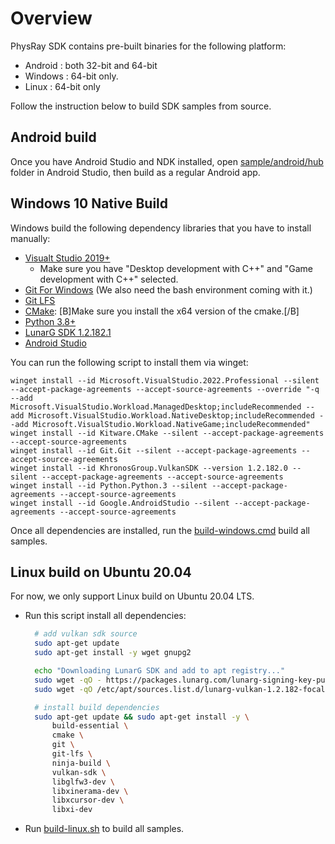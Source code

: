 # Overview

PhysRay SDK contains pre-built binaries for the following platform:
  - Android : both 32-bit and 64-bit
  - Windows : 64-bit only.
  - Linux   : 64-bit only

Follow the instruction below to build SDK samples from source. 

## Android build

Once you have Android Studio and NDK installed, open [sample/android/hub](sample/android/hub) folder in Android Studio, then build as a regular Android app.

## Windows 10 Native Build

Windows build the following dependency libraries that you have to install manually:
- [Visualt Studio 2019+](https://visualstudio.microsoft.com/vs/)
  - Make sure you have "Desktop development with C++" and "Game development with C++" selected.
- [Git For Windows](https://gitforwindows.org/) (We also need the bash environment coming with it.)
- [Git LFS](https://git-lfs.github.com/)
- [CMake](https://cmake.org/download/): [B]Make sure you install the x64 version of the cmake.[/B]
- [Python 3.8+](https://www.python.org/downloads/windows/)
- [LunarG SDK 1.2.182.1](https://vulkan.lunarg.com/sdk/home)
- [Android Studio](https://developer.android.com/studio)

You can run the following script to install them via winget:
  ```
  winget install --id Microsoft.VisualStudio.2022.Professional --silent --accept-package-agreements --accept-source-agreements --override "-q --add Microsoft.VisualStudio.Workload.ManagedDesktop;includeRecommended --add Microsoft.VisualStudio.Workload.NativeDesktop;includeRecommended --add Microsoft.VisualStudio.Workload.NativeGame;includeRecommended"
  winget install --id Kitware.CMake --silent --accept-package-agreements --accept-source-agreements
  winget install --id Git.Git --silent --accept-package-agreements --accept-source-agreements
  winget install --id KhronosGroup.VulkanSDK --version 1.2.182.0 --silent --accept-package-agreements --accept-source-agreements
  winget install --id Python.Python.3 --silent --accept-package-agreements --accept-source-agreements
  winget install --id Google.AndroidStudio --silent --accept-package-agreements --accept-source-agreements
  ```

Once all dependencies are installed, run the [build-windows.cmd](build-windows.cmd) build all samples.

## Linux build on Ubuntu 20.04

For now, we only support Linux build on Ubuntu 20.04 LTS.

- Run this script install all dependencies:
  ```bash
    # add vulkan sdk source
    sudo apt-get update
    sudo apt-get install -y wget gnupg2

    echo "Downloading LunarG SDK and add to apt registry..."
    sudo wget -qO - https://packages.lunarg.com/lunarg-signing-key-pub.asc | sudo apt-key add -
    sudo wget -qO /etc/apt/sources.list.d/lunarg-vulkan-1.2.182-focal.list https://packages.lunarg.com/vulkan/1.2.182/lunarg-vulkan-1.2.182-focal.list

    # install build dependencies 
    sudo apt-get update && sudo apt-get install -y \
        build-essential \
        cmake \
        git \
        git-lfs \
        ninja-build \
        vulkan-sdk \
        libglfw3-dev \
        libxinerama-dev \
        libxcursor-dev \
        libxi-dev
  ```
- Run [build-linux.sh](build-linux.sh) to build all samples.
